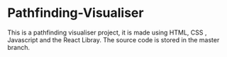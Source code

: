 # Pathfinding-Visualiser

This is a pathfinding visualiser project, it is made using HTML, CSS , Javascript and the React Libray.
The source code is stored in the master branch.
